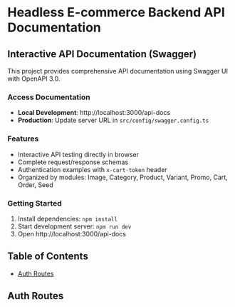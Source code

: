 # Headless E-commerce Backend API Documentation

## Interactive API Documentation (Swagger)

This project provides comprehensive API documentation using Swagger UI with OpenAPI 3.0.

### Access Documentation

- **Local Development**: http://localhost:3000/api-docs
- **Production**: Update server URL in `src/config/swagger.config.ts`

### Features

- Interactive API testing directly in browser
- Complete request/response schemas
- Authentication examples with `x-cart-token` header
- Organized by modules: Image, Category, Product, Variant, Promo, Cart, Order, Seed

### Getting Started

1. Install dependencies: `npm install`
2. Start development server: `npm run dev`
3. Open http://localhost:3000/api-docs

## Table of Contents

- [Auth Routes](#auth-routes)

## Auth Routes

<!--
# Authentication Module API Documentation

This module provides endpoints for user authentication and account management.

## Endpoints

- **POST /auth/login**
    Authenticates a user with provided credentials and returns an access token.

- **POST /auth/logout**
    Logs out the currently authenticated user and invalidates their session/token.

- **GET /auth/get-me**
    Retrieves the profile information of the currently authenticated user.

- **PUT /auth/change-password**
    Allows the authenticated user to change their password by providing the current and new passwords.

- **POST /auth/forgot-password**
    Initiates the password reset process by sending a reset link or code to the user's registered email address.

- **POST /auth/reset-password**
    Completes the password reset process by setting a new password using the reset token or code.

## Notes

- All endpoints (except `/auth/login` and `/auth/forgot-password`, `/auth/reset-password`) require authentication via a valid access token.
- Ensure to use HTTPS to protect sensitive information during transmission.
-->
